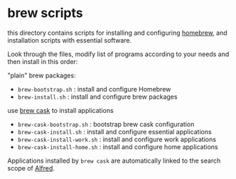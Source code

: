 brew scripts
==========

this directory contains scripts for installing and configuring [homebrew](http://brew.sh/), and installation scripts with essential software.

Look through the files, modify list of programs according to your needs and then install in this order:

"plain" brew packages:

* `brew-bootstrap.sh` : install and configure Homebrew
* `brew-install.sh` : install and configure brew packages

use [brew cask](https://github.com/phinze/homebrew-cask) to install applications

* `brew-cask-bootstrap.sh` : bootstrap brew cask configuration
* `brew-cask-install.sh` : install and configure essential applications
* `brew-cask-install-work.sh` : install and configure work applications
* `brew-cask-install-home.sh` : install and configure home applications

Applications installed by `brew cask` are automatically linked to the search scope of [Alfred](http://www.alfredapp.com/).
